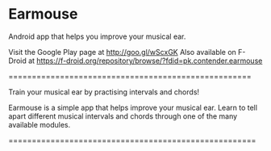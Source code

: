 Earmouse
========

Android app that helps you improve your musical ear.

Visit the Google Play page at http://goo.gl/wScxGK
Also available on F-Droid at https://f-droid.org/repository/browse/?fdid=pk.contender.earmouse

====================================================

Train your musical ear by practising intervals and chords!

Earmouse is a simple app that helps improve your musical ear.
Learn to tell apart different musical intervals and chords through one of the
many available modules.

=====================================================
